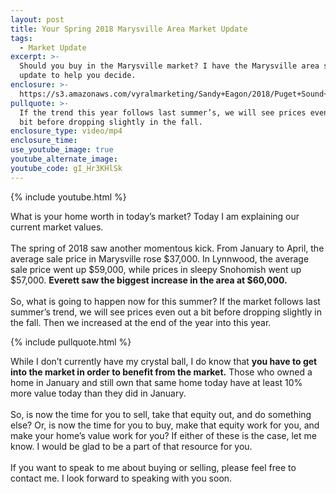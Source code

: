 ```yaml
---
layout: post
title: Your Spring 2018 Marysville Area Market Update
tags:
  - Market Update
excerpt: >-
  Should you buy in the Marysville market? I have the Marysville area spring
  update to help you decide.
enclosure: >-
  https://s3.amazonaws.com/vyralmarketing/Sandy+Eagon/2018/Puget+Sound+Real+Estate+Agent-+Market+Update.mp4
pullquote: >-
  If the trend this year follows last summer’s, we will see prices even out a
  bit before dropping slightly in the fall.
enclosure_type: video/mp4
enclosure_time:
use_youtube_image: true
youtube_alternate_image:
youtube_code: gI_Hr3KHlSk
---
```


{% include youtube.html %}

What is your home worth in today’s market? Today I am explaining our current market values.<br> <br>The spring of 2018 saw another momentous kick. From January to April, the average sale price in Marysville rose $37,000. In Lynnwood, the average sale price went up $59,000, while prices in sleepy Snohomish went up $57,000. **Everett saw the biggest increase in the area at $60,000.**<br> <br>So, what is going to happen now for this summer? If the market follows last summer’s trend, we will see prices even out a bit before dropping slightly in the fall. Then we increased at the end of the year into this year.

{% include pullquote.html %}

While I don’t currently have my crystal ball, I do know that **you have to get into the market in order to benefit from the market.** Those who owned a home in January and still own that same home today have at least 10% more value today than they did in January.<br> <br>So, is now the time for you to sell, take that equity out, and do something else? Or, is now the time for you to buy, make that equity work for you, and make your home’s value work for you? If either of these is the case, let me know. I would be glad to be a part of that resource for you.<br> <br>If you want to speak to me about buying or selling, please feel free to contact me. I look forward to speaking with you soon.
